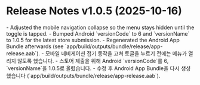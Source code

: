 # Release Notes v1.0.5 (2025-10-16)

<en-US>
- Adjusted the mobile navigation collapse so the menu stays hidden until the toggle is tapped.
- Bumped Android `versionCode` to 6 and `versionName` to 1.0.5 for the latest store submission.
- Regenerated the Android App Bundle afterwards (see `app/build/outputs/bundle/release/app-release.aab`).
</en-US>

<ko-KR>
- 모바일 네비게이션 접기 동작을 고쳐 토글을 누르기 전에는 메뉴가 열리지 않도록 했습니다.
- 스토어 제출을 위해 Android `versionCode`를 6, `versionName`을 1.0.5로 올렸습니다.
- 수정 후 Android App Bundle을 다시 생성했습니다 (`app/build/outputs/bundle/release/app-release.aab`).
</ko-KR>